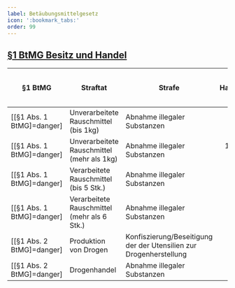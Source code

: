 ```yaml
---
label: Betäubungsmittelgesetz
icon: ':bookmark_tabs:'
order: 99
---
```


## [§1 BtMG Besitz und Handel](../gesetze/btmg/#1-btmg-besitz-und-handel)


§1 BtMG        | Straftat              | Strafe               | Hafteinheiten | Bußgeld  { class="compact thead--green" }
--------------|--------------------------------------|----------------------|--------------:|----------------------------:
[[§1 Abs. 1 BtMG]=danger] | Unverarbeitete Rauschmittel (bis 1kg)          | Abnahme illegaler Substanzen                    |             10 |                    10.000€
[[§1 Abs. 1 BtMG]=danger] | Unverarbeitete Rauschmittel (mehr als 1kg)          | Abnahme illegaler Substanzen                    |             1 pro 100 g, max. 25 |                    25.000€
[[§1 Abs. 1 BtMG]=danger] | Verarbeitete Rauschmittel (bis 5 Stk.)          | Abnahme illegaler Substanzen                    |             10 |                    10.000€
[[§1 Abs. 1 BtMG]=danger] | Verarbeitete Rauschmittel (mehr als 6 Stk.)          | Abnahme illegaler Substanzen                    |             2 pro Stk., max. 25 |                    20.000€
[[§1 Abs. 2 BtMG]=danger] | Produktion von Drogen          | Konfiszierung/Beseitigung der der Utensilien zur Drogenherstellung |             25 |                    20.000€
[[§1 Abs. 2 BtMG]=danger] | Drogenhandel          | Abnahme illegaler Substanzen                    |             20 |                    30.000€

<style>
.sidebar-right {
    display: none;
}
</style>
